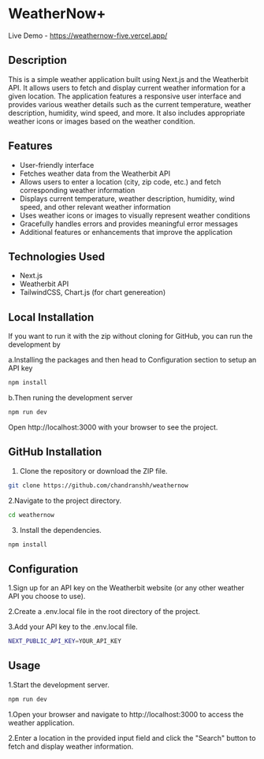 # WeatherNow+
Live Demo - https://weathernow-five.vercel.app/

## Description

This is a simple weather application built using Next.js and the Weatherbit API. It allows users to fetch and display current weather information for a given location. The application features a responsive user interface and provides various weather details such as the current temperature, weather description, humidity, wind speed, and more. It also includes appropriate weather icons or images based on the weather condition.

## Features

- User-friendly interface
- Fetches weather data from the Weatherbit API
- Allows users to enter a location (city, zip code, etc.) and fetch corresponding weather information
- Displays current temperature, weather description, humidity, wind speed, and other relevant weather information
- Uses weather icons or images to visually represent weather conditions
- Gracefully handles errors and provides meaningful error messages
- Additional features or enhancements that improve the application

## Technologies Used

- Next.js
- Weatherbit API
- TailwindCSS, Chart.js (for chart genereation)

## Local Installation

If you want to run it with the zip without cloning for GitHub, you can run the development by

a.Installing the packages and then head to Configuration section to setup an API key

```bash
npm install
```

b.Then runing the development server

```bash
npm run dev
```

Open http://localhost:3000 with your browser to see the project.

## GitHub Installation

1. Clone the repository or download the ZIP file.

```bash
git clone https://github.com/chandranshh/weathernow
```

2.Navigate to the project directory.

```bash
cd weathernow
```

3. Install the dependencies.

```bash
npm install
```

## Configuration

1.Sign up for an API key on the Weatherbit website (or any other weather API you choose to use).

2.Create a .env.local file in the root directory of the project.

3.Add your API key to the .env.local file.

```bash
NEXT_PUBLIC_API_KEY=YOUR_API_KEY
```

## Usage

1.Start the development server.

```bash
npm run dev
```

1.Open your browser and navigate to http://localhost:3000 to access the weather application.

2.Enter a location in the provided input field and click the "Search" button to fetch and display weather information.
